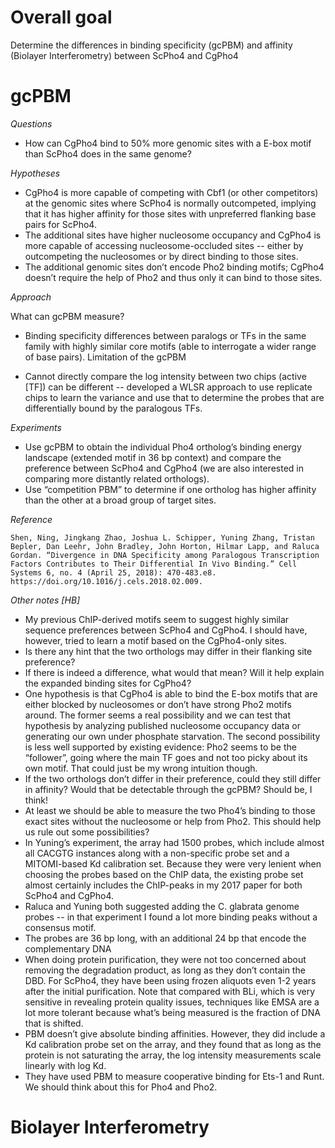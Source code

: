 # Overall goal
Determine the differences in binding specificity (gcPBM) and affinity (Biolayer Interferometry) between ScPho4 and CgPho4

# gcPBM
_Questions_

- How can CgPho4 bind to 50% more genomic sites with a E-box motif than ScPho4 does in the same genome?

_Hypotheses_

- CgPho4 is more capable of competing with Cbf1 (or other competitors) at the genomic sites where ScPho4 is normally outcompeted, implying that it has higher affinity for those sites with unpreferred flanking base pairs for ScPho4.
- The additional sites have higher nucleosome occupancy and CgPho4 is more capable of accessing nucleosome-occluded sites -- either by outcompeting the nucleosomes or by direct binding to those sites.
- The additional genomic sites don’t encode Pho2 binding motifs; CgPho4 doesn’t require the help of Pho2 and thus only it can bind to those sites.

_Approach_

What can gcPBM measure?

- Binding specificity differences between paralogs or TFs in the same family with highly similar core motifs (able to interrogate a wider range of base pairs).
Limitation of the gcPBM

- Cannot directly compare the log intensity between two chips (active [TF]) can be different -- developed a WLSR approach to use replicate chips to learn the variance and use that to determine the probes that are differentially bound by the paralogous TFs.


_Experiments_

- Use gcPBM to obtain the individual Pho4 ortholog’s binding energy landscape (extended motif in 36 bp context) and compare the preference between ScPho4 and CgPho4 (we are also interested in comparing more distantly related orthologs).
- Use “competition PBM” to determine if one ortholog has higher affinity than the other at a broad group of target sites.


_Reference_

    Shen, Ning, Jingkang Zhao, Joshua L. Schipper, Yuning Zhang, Tristan Bepler, Dan Leehr, John Bradley, John Horton, Hilmar Lapp, and Raluca Gordan. “Divergence in DNA Specificity among Paralogous Transcription Factors Contributes to Their Differential In Vivo Binding.” Cell Systems 6, no. 4 (April 25, 2018): 470-483.e8. https://doi.org/10.1016/j.cels.2018.02.009.

_Other notes [HB]_

- My previous ChIP-derived motifs seem to suggest highly similar sequence preferences between ScPho4 and CgPho4. I should have, however, tried to learn a motif based on the CgPho4-only sites.
- Is there any hint that the two orthologs may differ in their flanking site preference?
- If there is indeed a difference, what would that mean? Will it help explain the expanded binding sites for CgPho4?
- One hypothesis is that CgPho4 is able to bind the E-box motifs that are either blocked by nucleosomes or don’t have strong Pho2 motifs around. The former seems a real possibility and we can test that hypothesis by analyzing published nucleosome occupancy data or generating our own under phosphate starvation. The second possibility is less well supported by existing evidence: Pho2 seems to be the “follower”, going where the main TF goes and not too picky about its own motif. That could just be my wrong intuition though.
- If the two orthologs don’t differ in their preference, could they still differ in affinity? Would that be detectable through the gcPBM? Should be, I think!
- At least we should be able to measure the two Pho4’s binding to those exact sites without the nucleosome or help from Pho2. This should help us rule out some possibilities?
- In Yuning’s experiment, the array had 1500 probes, which include almost all CACGTG instances along with a non-specific probe set and a MITOMI-based Kd calibration set. Because they were very lenient when choosing the probes based on the ChIP data, the existing probe set almost certainly includes the ChIP-peaks in my 2017 paper for both ScPho4 and CgPho4.
- Raluca and Yuning both suggested adding the C. glabrata genome probes -- in that experiment I found a lot more binding peaks without a consensus motif.
- The probes are 36 bp long, with an additional 24 bp that encode the complementary DNA
- When doing protein purification, they were not too concerned about removing the degradation product, as long as they don’t contain the DBD. For ScPho4, they have been using frozen aliquots even 1-2 years after the initial purification. Note that compared with BLi, which is very sensitive in revealing protein quality issues, techniques like EMSA are a lot more tolerant because what’s being measured is the fraction of DNA that is shifted.
- PBM doesn’t give absolute binding affinities. However, they did include a Kd calibration probe set on the array, and they found that as long as the protein is not saturating the array, the log intensity measurements scale linearly with log Kd.
- They have used PBM to measure cooperative binding for Ets-1 and Runt. We should think about this for Pho4 and Pho2.

# Biolayer Interferometry
